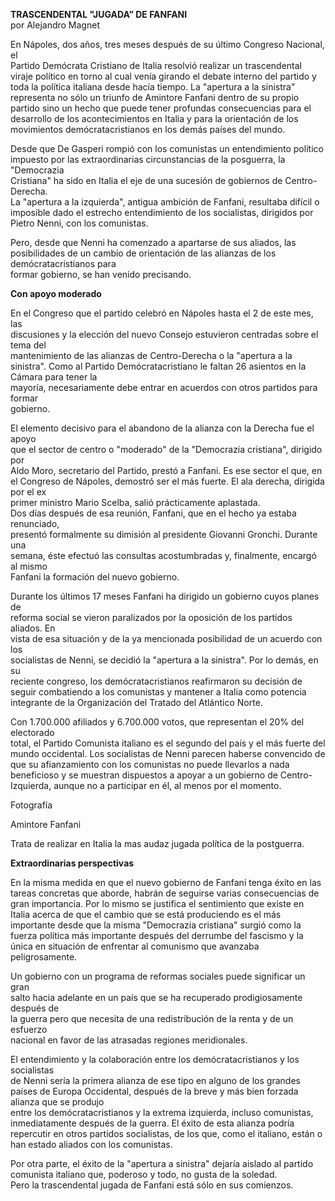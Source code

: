 ---
---

__TRASCENDENTAL "JUGADA” DE FANFANI__  
por Alejandro Magnet

En Nápoles, dos años, tres meses después de su último Congreso Nacional, el  
Partido Demócrata Cristiano de Italia resolvió realizar un trascendental viraje político en torno al cual venía girando el debate interno del partido y toda la política italiana desde hacía tiempo\. La "apertura a la sinistra" representa no sólo un triunfo de Amintore Fanfani dentro de su propio partido sino un hecho que puede tener profundas consecuencias para el desarrollo de los acontecimientos en Italia y para la orientación de los movimientos demócratacristianos en los demás países del mundo\.

Desde que De Gasperi rompió con los comunistas un entendimiento político impuesto por las extraordinarias circunstancias de la posguerra, la "Democrazia  
Cristiana" ha sido en Italia el eje de una sucesión de gobiernos de Centro\-Derecha\.  
La "apertura a la izquierda", antigua ambición de Fanfani, resultaba difícil o imposible dado el estrecho entendimiento de los socialistas, dirigidos por Pietro Nenni, con los comunistas\.

  
Pero, desde que Nenni ha comenzado a apartarse de sus aliados, las posibilidades de un cambio de orientación de las alianzas de los demócratacristianos para  
formar gobierno, se han venido precisando\.

__Con apoyo moderado__

En el Congreso que el partido celebró en Nápoles hasta el 2 de este mes, las  
discusiones y la elección del nuevo Consejo estuvieron centradas sobre el tema del  
mantenimiento de las alianzas de Centro\-Derecha o la "apertura a la sinistra"\. Como al Partido Demócratacristiano le faltan 26 asientos en la Cámara para tener la  
mayoría, necesariamente debe entrar en acuerdos con otros partidos para formar  
gobierno\.

  
El elemento decisivo para el abandono de la alianza con la Derecha fue el apoyo  
que el sector de centro o "moderado" de la "Democrazia cristiana", dirigido por  
Aldo Moro, secretario del Partido, prestó a Fanfani\. Es ese sector el que, en el Congreso de Nápoles, demostró ser el más fuerte\. El ala derecha, dirigida por el ex  
primer ministro Mario Scelba, salió prácticamente aplastada\.  
Dos días después de esa reunión, Fanfani, que en el hecho ya estaba renunciado,  
presentó formalmente su dimisión al presidente Giovanni Gronchi\. Durante una  
semana, éste efectuó las consultas acostumbradas y, finalmente, encargó al mismo  
Fanfani la formación del nuevo gobierno\. 

Durante los últimos 17 meses Fanfani ha dirigido un gobierno cuyos planes de  
reforma social se vieron paralizados por la oposición de los partidos aliados\. En  
vista de esa situación y de la ya mencionada posibilidad de un acuerdo con los  
socialistas de Nenni, se decidió la "apertura a la sinistra"\. Por lo demás, en su  
reciente congreso, los demócratacristianos reafirmaron su decisión de seguir combatiendo a los comunistas y mantener a Italia como potencia integrante de la Organización del Tratado del Atlántico Norte\.

  
Con 1\.700\.000 afiliados y 6\.700\.000 votos, que representan el 20% del electorado  
total, el Partido Comunista italiano es el segundo del país y el más fuerte del mundo occidental\. Los socialistas de Nenni parecen haberse convencido de que su afianzamiento con los comunistas no puede llevarlos a nada beneficioso y se muestran dispuestos a apoyar a un gobierno de Centro\-Izquierda, aunque no a participar en él, al menos por el momento\.

Fotografía

Amintore Fanfani

Trata de realizar en Italia la mas audaz jugada política de la postguerra\.

__Extraordinarias perspectivas__

En la misma medida en que el nuevo gobierno de Fanfani tenga éxito en las  
tareas concretas que aborde, habrán de seguirse varias consecuencias de gran importancia\. Por lo mismo se justifica el sentimiento que existe en Italia acerca de que el cambio que se está produciendo es el más importante desde que la misma "Democrazia cristiana" surgió como la fuerza política más importante después del derrumbe del fascismo y la única en situación de enfrentar al comunismo que avanzaba peligrosamente\.

  
Un gobierno con un programa de reformas sociales puede significar un gran  
salto hacia adelante en un país que se ha recuperado prodigiosamente después de  
la guerra pero que necesita de una redistribución de la renta y de un esfuerzo  
nacional en favor de las atrasadas regiones meridionales\.

  
El entendimiento y la colaboración entre los demócratacristianos y los socialistas  
de Nenni sería la primera alianza de ese tipo en alguno de los grandes países de Europa Occidental, después de la breve y más bien forzada alianza que se produjo  
entre los demócratacristianos y la extrema izquierda, incluso comunistas, inmediatamente después de la guerra\. El éxito de esta alianza podría repercutir en otros partidos socialistas, de los que, como el italiano, están o han estado aliados con los comunistas\. 

Por otra parte, el éxito de la "apertura a sinistra" dejaría aislado al partido comunista italiano que, poderoso y todo, no gusta de la soledad\.  
Pero la trascendental jugada de Fanfani está sólo en sus comienzos\.

